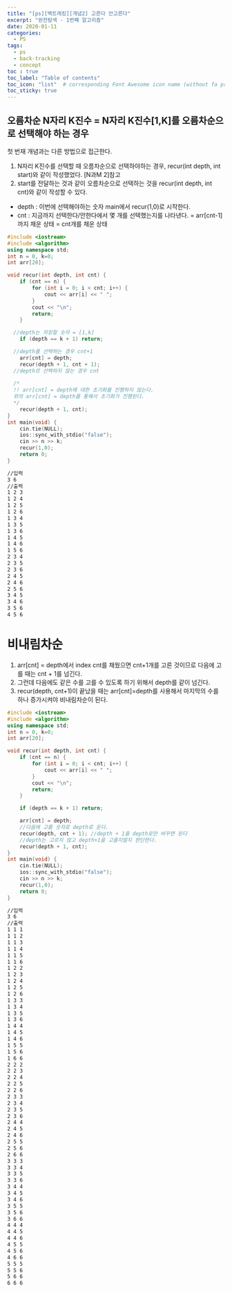 ```yaml
---
title: "[ps][백트래킹][개념2] 고른다 안고른다"
excerpt: "완전탐색 - 1번째 알고리즘"
date: 2020-01-11
categories:
  - PS
tags:
  - ps 
  - back-tracking
  - concept
toc : true
toc_label: "Table of contents"
toc_icon: "list"  # corresponding Font Awesome icon name (without fa prefix)
toc_sticky: true
---
```


## 오름차순 N자리 K진수 = N자리 K진수\[1,K\]를 오름차순으로 선택해야 하는 경우

첫 번재 개념과는 다른 방법으로 접근한다. 
1. N자리 K진수를 선택할 때 오름차순으로 선택하야하는 경우, recur(int depth, int start)와 같이 작성했었다. [N과M 2]참고
1. start를 전달하는 것과 같이 오름차순으로 선택하는 것을 recur(int depth, int cnt)와 같이 작성할 수 있다.
  - depth : 이번에 선택해야하는 숫자 main에서 recur(1,0)로 시작한다.
  - cnt : 지금까지 선택한다/안한다에서 몇 개를 선택했는지를 나타낸다. = arr[cnt-1]까지 채운 상태 = cnt개를 채운 상태

```cpp
#include <iostream>
#include <algorithm>
using namespace std;
int n = 0, k=0;
int arr[20];

void recur(int depth, int cnt) {
	if (cnt == n) {
		for (int i = 0; i < cnt; i++) {
			cout << arr[i] << " ";
		}
		cout << "\n";
		return;
	}

  //depth는 저장할 숫자 = [1,k]
	if (depth == k + 1) return;

  //depth를 선택하는 경우 cnt+1
	arr[cnt] = depth;
	recur(depth + 1, cnt + 1);
  //depth르 선택하지 않는 경우 cnt
  
  /*
  !! arr[cnt] = depth에 대한 초기화를 진행하지 않는다.
  위의 arr[cnt] = depth를 통해서 초기화가 진행된다. 
  */
	recur(depth + 1, cnt);
}
int main(void) {
	cin.tie(NULL);
	ios::sync_with_stdio("false");
	cin >> n >> k;
	recur(1,0);
	return 0;
}
```

```txt
//입력
3 6
//출력
1 2 3
1 2 4
1 2 5
1 2 6
1 3 4
1 3 5
1 3 6
1 4 5
1 4 6
1 5 6
2 3 4
2 3 5
2 3 6
2 4 5
2 4 6
2 5 6
3 4 5
3 4 6
3 5 6
4 5 6
```


# 비내림차순

1. arr[cnt] = depth에서 index cnt를 채웠으면 cnt+1개를 고른 것이므로 다음에 고를 때는 cnt + 1를 넘긴다.
1. 그런데 다음에도 같은 수를 고를 수 있도록 하기 위해서 depth를 같이 넘긴다.
1. recur(depth, cnt+1)이 끝났을 때는 arr[cnt]=depth를 사용해서 마지막의 수를 하나 증가시켜야 비내림차순이 된다.

```cpp
#include <iostream>
#include <algorithm>
using namespace std;
int n = 0, k=0;
int arr[20];

void recur(int depth, int cnt) {
	if (cnt == n) {
		for (int i = 0; i < cnt; i++) {
			cout << arr[i] << " ";
		}
		cout << "\n";
		return;
	}

	if (depth == k + 1) return;

	arr[cnt] = depth;
	//다음에 고를 숫자로 depth로 둔다.
	recur(depth, cnt + 1); //depth + 1을 depth로만 바꾸면 된다
	//depth는 고르지 않고 depth+1을 고를지말지 판단한다.
	recur(depth + 1, cnt);
}
int main(void) {
	cin.tie(NULL);
	ios::sync_with_stdio("false");
	cin >> n >> k;
	recur(1,0);
	return 0;
}
```

```txt
//입력
3 6
//출력
1 1 1
1 1 2
1 1 3
1 1 4
1 1 5
1 1 6
1 2 2
1 2 3
1 2 4
1 2 5
1 2 6
1 3 3
1 3 4
1 3 5
1 3 6
1 4 4
1 4 5
1 4 6
1 5 5
1 5 6
1 6 6
2 2 2
2 2 3
2 2 4
2 2 5
2 2 6
2 3 3
2 3 4
2 3 5
2 3 6
2 4 4
2 4 5
2 4 6
2 5 5
2 5 6
2 6 6
3 3 3
3 3 4
3 3 5
3 3 6
3 4 4
3 4 5
3 4 6
3 5 5
3 5 6
3 6 6
4 4 4
4 4 5
4 4 6
4 5 5
4 5 6
4 6 6
5 5 5
5 5 6
5 6 6
6 6 6

```